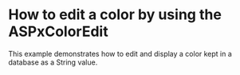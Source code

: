 # How to edit a color by using the ASPxColorEdit


<p>This example demonstrates how to edit and display a color kept in a database as a String value.</p>

<br/>


